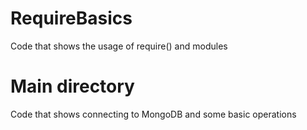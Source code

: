 # RequireBasics
Code that shows the usage of require() and modules

# Main directory 
Code that shows connecting to MongoDB and some basic operations